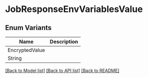 # JobResponseEnvVariablesValue

## Enum Variants

| Name | Description |
|---- | -----|
| EncryptedValue |  |
| String |  |

[[Back to Model list]](../README.md#documentation-for-models) [[Back to API list]](../README.md#documentation-for-api-endpoints) [[Back to README]](../README.md)


